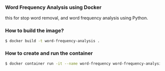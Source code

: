 ### Word Frequency Analysis using Docker

this for stop word removal, and word frequency analysis using Python.

### How to build the image?

```sh
$ docker build -t word-frequency-analysis .
```

### How to create and run the container

```sh
$ docker container run -it --name word-frequency word-frequency-analysis:latest
```
